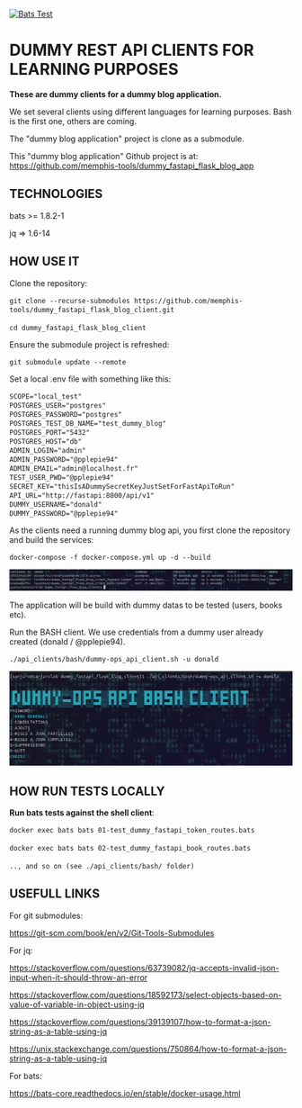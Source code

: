 [![Bats Test](https://github.com/memphis-tools/dummy_fastapi_flask_blog_clients/actions/workflows/bats_test.yml/badge.svg)](https://github.com/memphis-tools/dummy_fastapi_flask_blog_clients/actions/workflows/bats_test.yml)

# DUMMY REST API CLIENTS FOR LEARNING PURPOSES
**These are dummy clients for a dummy blog application.**

We set several clients using different languages for learning purposes. Bash is the first one, others are coming.

The "dummy blog application" project is clone as a submodule.

This "dummy blog application" Github project is at: https://github.com/memphis-tools/dummy_fastapi_flask_blog_app

## TECHNOLOGIES

bats >= 1.8.2-1

jq => 1.6-14

## HOW USE IT

Clone the repository:

    git clone --recurse-submodules https://github.com/memphis-tools/dummy_fastapi_flask_blog_client.git

    cd dummy_fastapi_flask_blog_client

Ensure the submodule project is refreshed:

    git submodule update --remote

Set a local .env file with something like this:

    SCOPE="local_test"
    POSTGRES_USER="postgres"
    POSTGRES_PASSWORD="postgres"
    POSTGRES_TEST_DB_NAME="test_dummy_blog"
    POSTGRES_PORT="5432"
    POSTGRES_HOST="db"
    ADMIN_LOGIN="admin"
    ADMIN_PASSWORD="@pplepie94"
    ADMIN_EMAIL="admin@localhost.fr"
    TEST_USER_PWD="@pplepie94"
    SECRET_KEY="thisIsADummySecretKeyJustSetForFastApiToRun"
    API_URL="http://fastapi:8000/api/v1"
    DUMMY_USERNAME="donald"
    DUMMY_PASSWORD="@pplepie94"

As the clients need a running dummy blog api, you first clone the repository and build the services:

    docker-compose -f docker-compose.yml up -d --build

  ![Screenshot](illustrations/dummy-ops_api_client_docker.png)

The application will be build with dummy datas to be tested (users, books etc).

Run the BASH client. We use credentials from a dummy user already created (donald / @pplepie94).

    ./api_clients/bash/dummy-ops_api_client.sh -u donald

  ![Screenshot](illustrations/dummy-ops_api_client_bash.png)

## HOW RUN TESTS LOCALLY

**Run bats tests against the shell client**:

    docker exec bats bats 01-test_dummy_fastapi_token_routes.bats

    docker exec bats bats 02-test_dummy_fastapi_book_routes.bats

    .., and so on (see ./api_clients/bash/ folder)

## USEFULL LINKS

For git submodules:

https://git-scm.com/book/en/v2/Git-Tools-Submodules

For jq:

https://stackoverflow.com/questions/63739082/jq-accepts-invalid-json-input-when-it-should-throw-an-error

https://stackoverflow.com/questions/18592173/select-objects-based-on-value-of-variable-in-object-using-jq

https://stackoverflow.com/questions/39139107/how-to-format-a-json-string-as-a-table-using-jq

https://unix.stackexchange.com/questions/750864/how-to-format-a-json-string-as-a-table-using-jq

For bats:

https://bats-core.readthedocs.io/en/stable/docker-usage.html
